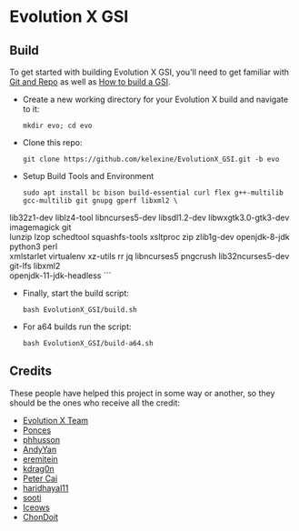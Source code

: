 # Evolution X GSI

## Build
To get started with building Evolution X GSI, you'll need to get familiar with [Git and Repo](https://source.android.com/source/using-repo.html) as well as [How to build a GSI](https://github.com/phhusson/treble_experimentations/wiki/How-to-build-a-GSI%3F).
- Create a new working directory for your Evolution X build and navigate to it:
    ```
    mkdir evo; cd evo
    ```
- Clone this repo:
    ```
    git clone https://github.com/kelexine/EvolutionX_GSI.git -b evo
    ```
- Setup Build Tools and Environment
    ```
    sudo apt install bc bison build-essential curl flex g++-multilib gcc-multilib git gnupg gperf libxml2 \
lib32z1-dev liblz4-tool libncurses5-dev libsdl1.2-dev libwxgtk3.0-gtk3-dev imagemagick git \
lunzip lzop schedtool squashfs-tools xsltproc zip zlib1g-dev openjdk-8-jdk python3 perl  \
xmlstarlet virtualenv xz-utils rr jq libncurses5 pngcrush lib32ncurses5-dev git-lfs libxml2 \
openjdk-11-jdk-headless
    ```
- Finally, start the build script:
    ```
    bash EvolutionX_GSI/build.sh
    ```
- For a64 builds run the script:
    ```
    bash EvolutionX_GSI/build-a64.sh

## Credits
These people have helped this project in some way or another, so they should be the ones who receive all the credit:
- [Evolution X Team](https://evolution-x.org)
- [Ponces](https://github.com/ponces)
- [phhusson](https://github.com/phhusson)
- [AndyYan](https://github.com/AndyCGYan)
- [eremitein](https://github.com/eremitein)
- [kdrag0n](https://github.com/kdrag0n)
- [Peter Cai](https://github.com/PeterCxy)
- [haridhayal11](https://github.com/haridhayal11)
- [sooti](https://github.com/sooti)
- [Iceows](https://github.com/Iceows)
- [ChonDoit](https://github.com/ChonDoit)
